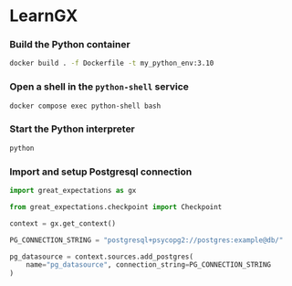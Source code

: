 # LearnGX

### Build the Python container

```bash
docker build . -f Dockerfile -t my_python_env:3.10
```

### Open a shell in the `python-shell` service

```bash
docker compose exec python-shell bash
```

### Start the Python interpreter

```bash
python
```

### Import and setup Postgresql connection

```python
import great_expectations as gx

from great_expectations.checkpoint import Checkpoint

context = gx.get_context()

PG_CONNECTION_STRING = "postgresql+psycopg2://postgres:example@db/"

pg_datasource = context.sources.add_postgres(
    name="pg_datasource", connection_string=PG_CONNECTION_STRING
)
```
